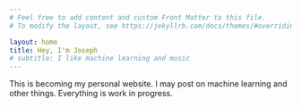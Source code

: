 ```yaml
---
# Feel free to add content and custom Front Matter to this file.
# To modify the layout, see https://jekyllrb.com/docs/themes/#overriding-theme-defaults

layout: home
title: Hey, I'm Joseph
# subtitle: I like machine learning and music
---
```


This is becoming my personal website.
I may post on machine learning and other things.
Everything is work in progress.


<!-- ## Overview

- [Blog](/blog/)
- [ML Projects](/projects/) -->


